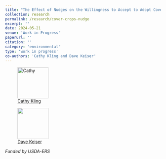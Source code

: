 ```yaml
---
title: "The Effect of Nudges on the Willingness to Accept to Adopt Cover Crops"
collection: research
permalink: /research/cover-crops-nudge
excerpt: ''
date: 2024-05-21
venue: 'Work in Progress'
paperurl: ''
citation: ''
category: 'environmental'
type: 'work in progress'
co-authors: 'Cathy Kling and Dave Keiser'
---
```


<body>
<div class="image-container">
        <figure>
            <img src="/images/co-authors/Cathy_kling.png" alt="Cathy" width="100" height="auto">
            <figcaption><a href="https://economics.cornell.edu/catherine-kling" target="_blank">Cathy Kling</a></figcaption>
        </figure>
        <figure>
            <img src="/images/co-authors/dave_keiser.png" width="100" height="auto">
            <figcaption><a href="https://sites.google.com/site/dkeiserecon/home" target="_blank">Dave Keiser</a></figcaption>
        </figure>      
        <!-- Add more images as needed -->
    </div>
</body>

_Funded by USDA-ERS_

<!-- 
<details open>
<summary>
Abstract
</summary>

<p>

</p>

</details>

<details open>
<summary>
Keywords
</summary>


<br>

</details>

 -->